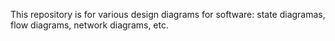 This repository is for various design diagrams for software: state diagramas, flow diagrams, network diagrams, etc.
